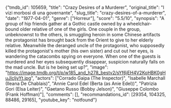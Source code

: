 {"tmdb_id": 105659, "title": "Crazy Desires of a Murderer", "original_title": "I vizi morbosi di una governante", "slug_title": "crazy-desires-of-a-murderer", "date": "1977-04-01", "genre": ["Horreur"], "score": "5.5/10", "synopsis": "A group of hip friends gather at a Gothic castle owned by a wheelchair- bound older relative of one of the girls. One couple in the group, unbeknownst to the others, is smuggling heroin in some Chinese artifacts the protagonist has brought back from the Orient to give to her elderly relative. Meanwhile the deranged uncle of the protagonist, who supposedly killed the protagonist's mother (his own sister) and cut out her eyes, is wandering the catacombs spying on everyone. When one of the guests is murdered and her eyes subsequently disappear, suspicion naturally falls on the mad uncle. But is he being set up?", "image": "https://image.tmdb.org/t/p/w185_and_h278_bestv2/sYf6jEH4V2KoHBK0gHuJlcljyYt.jpg", "actors": ["Corrado Gaipa (The Inspector)", "Isabelle Marchall (Ileana De Chablais)", "Annie Carol Edel (Berta (as Anie Edel))", "Patrizia Gori (Elsa Leiter)", "Gaetano Russo (Bobby Jelson)", "Giuseppe Colombo (Frank Hoffman)"], "comments": [], "recommandations_id": [29354, 104325, 88486, 29165], "youtube_key": "notfound"}